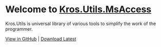 # Welcome to [Kros.Utils.MsAccess](xref:Kros.Utils.MsAccess)

Kros.Utils is universal library of various tools to simplify the work of the programmer.

[View in GitHub](https://github.com/Kros-sk/Kros.Utils.MsAccess) | [Download Latest](https://github.com/Kros-sk/Kros.Utils.MsAccess/releases)
